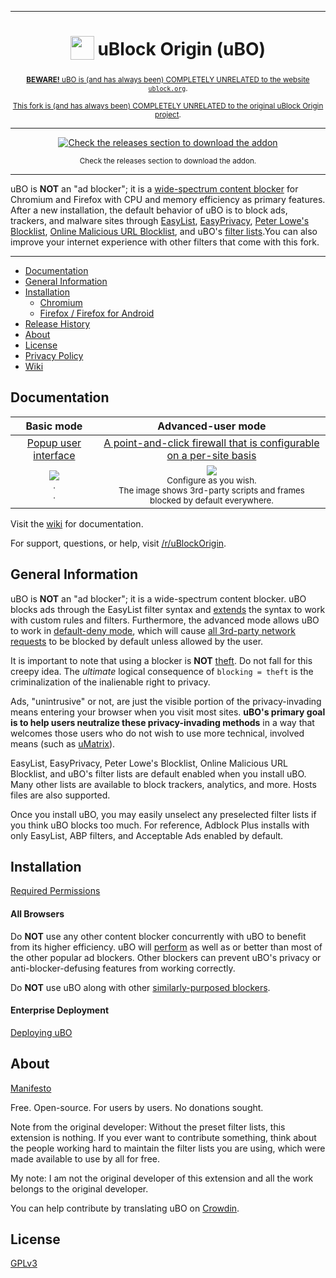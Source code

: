 

***

<h1 align="center">
<sub>
<img src="https://github.com/gorhill/uBlock/blob/master/src/img/ublock.svg" height="38" width="38">
</sub>
uBlock Origin (uBO)
</h1>
<p align="center">
<sub><a href="https://github.com/gorhill/uBlock/wiki/uBlock-Origin-is-completely-unrelated-to-the-web-site-ublock.org"><b>BEWARE!</b> uBO is (and has always been) COMPLETELY UNRELATED to the website <code>ublock.org</code></a>.</sub>
<p align="center">
<sub><a href="https://github.com/gorhill/uBlock"> This fork is (and has always been) COMPLETELY UNRELATED to the original uBlock Origin project</a>.</sub>
</p>

***

<p align="center">
<a href="https://github.com/turkeysthinktoo/uBlockTurkey/releases"><img src="https://creazilla-store.fra1.digitaloceanspaces.com/icons/3232747/github-full-icon-size_128.png" alt="Check the releases section to download the addon"></a>
<p align="center">
<sub><a https://github.com/turkeysthinktoo/uBlockTurkey/releases"> Check the releases section to download the addon</a>.</sub>
</p>

***

uBO is **NOT** an "ad blocker"; it is a [wide-spectrum content blocker][Blocking] for Chromium and Firefox with CPU and memory efficiency as primary features. After a new installation, the default behavior of uBO is to block ads, trackers, and malware sites through [EasyList][EasyList], [EasyPrivacy][EasyPrivacy], [Peter Lowe's Blocklist][Peter Lowe's Blocklist], [Online Malicious URL Blocklist][Malicious Blocklist], and uBO's [filter lists][uBO Filters].You can also improve your internet experience with other filters that come with this fork.

***

* [Documentation](#documentation)
* [General Information](#general-information)
* [Installation](#installation)
  * [Chromium](#chromium)
  * [Firefox / Firefox for Android](#firefox--firefox-for-android)
* [Release History](#release-history)
* [About](#about)
* [License](#license)
* [Privacy Policy]
* [Wiki](https://github.com/gorhill/uBlock/wiki)

## Documentation

 Basic mode | Advanced-user mode
:----------:|:------------------:
[Popup user interface]|[A point-and-click firewall that is configurable on a per-site basis][Dynamic Filters]
<a href="https://github.com/gorhill/uBlock/wiki/Quick-guide:-popup-user-interface"><img src="https://user-images.githubusercontent.com/585534/84045360-b10ee580-a976-11ea-9e91-29c2107b47c2.png"/></a><br><sup>.<br>.</sup>|<a href="https://github.com/gorhill/uBlock/wiki/Dynamic-filtering:-quick-guide"><img src="https://user-images.githubusercontent.com/585534/84045366-b1a77c00-a976-11ea-9121-e8c8f35c66c8.png"/></a><br><sup>Configure as you wish.<br>The image shows 3rd-party scripts and frames blocked by default everywhere.</sup>

Visit the [wiki][Wiki] for documentation.

For support, questions, or help, visit [/r/uBlockOrigin][Reddit].

## General Information

uBO is **NOT** an "ad blocker"; it is a wide-spectrum content blocker. uBO blocks ads through the EasyList filter syntax and [extends][Extended Syntax] the syntax to work with custom rules and filters. Furthermore, the advanced mode allows uBO to work in [default-deny mode][Default Deny], which will cause [all 3rd-party network requests][3rd Party Requests] to be blocked by default unless allowed by the user.

It is important to note that using a blocker is **NOT** [theft]. Do not fall for this creepy idea. The _ultimate_ logical consequence of `blocking = theft` is the criminalization of the inalienable right to privacy.

Ads, "unintrusive" or not, are just the visible portion of the privacy-invading means entering your browser when you visit most sites. **uBO's primary goal is to help users neutralize these privacy-invading methods** in a way that welcomes those users who do not wish to use more technical, involved means (such as [uMatrix]).

EasyList, EasyPrivacy, Peter Lowe's Blocklist, Online Malicious URL Blocklist, and uBO's filter lists are default enabled when you install uBO. Many other lists are available to block trackers, analytics, and more. Hosts files are also supported.

Once you install uBO, you may easily unselect any preselected filter lists if you think uBO blocks too much. For reference, Adblock Plus installs with only EasyList, ABP filters, and Acceptable Ads enabled by default.

## Installation

[Required Permissions][Permissions]

#### All Browsers

Do **NOT** use any other content blocker concurrently with uBO to benefit from its higher efficiency. uBO will [perform][Performance] as well as or better than most of the other popular ad blockers. Other blockers can prevent uBO's privacy or anti-blocker-defusing features from working correctly.

Do **NOT** use uBO along with other [similarly-purposed blockers][Similarly-Purposed].

#### Enterprise Deployment

[Deploying uBO][Deployment]

## About

[Manifesto][Manifesto]

Free. Open-source. For users by users. No donations sought.

Note from the original developer: Without the preset filter lists, this extension is nothing. If you ever want to contribute something, think about the people working hard to maintain the filter lists you are using, which were made available to use by all for free.

My note: I am not the original developer of this extension and all the work belongs to the original developer.

You can help contribute by translating uBO on [Crowdin].

## License

[GPLv3][License]


<!----------------------------------------------------------------------------->

[Peter Lowe's Blocklist]: https://pgl.yoyo.org/adservers/
[Malicious Blocklist]: https://gitlab.com/malware-filter/urlhaus-filter#malicious-url-blocklist
[3rd Party Requests]: https://requestpolicycontinued.github.io/#what-are-cross-site-requests
[Similarly-Purposed]: https://twitter.com/gorhill/status/1033706103782170625
[Performance]: https://www.debugbear.com/blog/chrome-extension-performance-2021#how-do-ad-blockers-and-privacy-tools-affect-browser-performance
[EasyPrivacy]: https://easylist.to/#easyprivacy
[Chrome Dev]: https://chrome.google.com/webstore/detail/ublock-origin-development/cgbcahbpdhpcegmbfconppldiemgcoii
[EasyList]: https://easylist.to/#easylist
[Mozilla]: https://addons.mozilla.org/addon/ublock-origin/
[Crowdin]: https://crowdin.com/project/ublock
[Chrome]: https://chrome.google.com/webstore/detail/ublock-origin/cjpalhdlnbpafiamejdnhcphjbkeiagm
[Reddit]: https://www.reddit.com/r/uBlockOrigin/
[Theft]: https://twitter.com/LeaVerou/status/518154828166725632
[Opera]: https://addons.opera.com/extensions/details/ublock/
[Edge]: https://microsoftedge.microsoft.com/addons/detail/ublock-origin/odfafepnkmbhccpbejgmiehpchacaeak
[NPM]: https://www.npmjs.com/package/@gorhill/ubo-core

[Manifesto]: MANIFESTO.md
[License]: LICENSE.txt

[Nicole Rolls]: https://github.com/nicole-ashley


<!---------------------------------[ Internal ]-------------------------------->

[Popup User Interface]: https://github.com/gorhill/uBlock/wiki/Quick-guide:-popup-user-interface
[Manual Installation]: https://github.com/gorhill/uBlock/tree/master/dist#install
[Extended Syntax]: https://github.com/gorhill/uBlock/wiki/Static-filter-syntax#extended-syntax
[Dynamic Filters]: https://github.com/gorhill/uBlock/wiki/Dynamic-filtering:-quick-guide
[Privacy Policy]: https://github.com/gorhill/uBlock/wiki/Privacy-policy
[Default Deny]: https://github.com/gorhill/uBlock/wiki/Dynamic-filtering:-default-deny
[uBO Filters]: https://github.com/uBlockOrigin/uAssets/tree/master/filters
[Permissions]: https://github.com/gorhill/uBlock/wiki/Permissions
[Commit Rate]: https://github.com/gorhill/uBlock/commits/master
[Deployment]: https://github.com/gorhill/uBlock/wiki/Deploying-uBlock-Origin
[Blocking]: https://github.com/gorhill/uBlock/wiki/Blocking-mode
[Releases]: https://github.com/gorhill/uBlock/releases
[UMatrix]: https://github.com/gorhill/uMatrix
[Issues]: https://github.com/uBlockOrigin/uBlock-issues/issues
[Beta]: https://github.com/gorhill/uBlock/blob/master/dist/README.md#for-beta-version
[Wiki]: https://github.com/gorhill/uBlock/wiki


<!----------------------------------[ Badges ]--------------------------------->

[Badge Localization]: https://d322cqt584bo4o.cloudfront.net/ublock/localized.svg
[Badge Commits]: https://img.shields.io/github/commit-activity/m/gorhill/ublock?label=Commits
[Badge Mozilla]: https://img.shields.io/amo/rating/ublock-origin?label=Firefox
[Badge License]: https://img.shields.io/badge/License-GPLv3-blue.svg
[Badge Chrome]: https://img.shields.io/chrome-web-store/rating/cjpalhdlnbpafiamejdnhcphjbkeiagm?label=Chrome
[Badge Issues]: https://img.shields.io/github/issues/uBlockOrigin/uBlock-issues
[Badge NPM]: https://img.shields.io/npm/v/@gorhill/ubo-core

